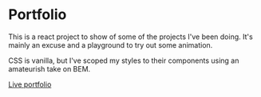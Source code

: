 # Portfolio

This is a react project to show of some of the projects I've been doing. It's mainly an excuse and a playground to try out some animation.

CSS is vanilla, but I've scoped my styles to their components using an amateurish take on BEM.

[Live portfolio](https://ryanpmaloney.com/)
